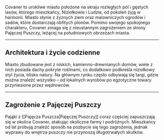 
Covaner to urokliwe miasto położone na skraju rozległych pól i gęstych lasów, którego mieszkańcy, Niziołkowie i Ludzie, od pokoleń żyją w harmonii. Miasto słynie z żyznych ziem oraz malowniczych ogrodów i sadów, które dostarczają obfitych plonów. Pomimo swojego spokojnego charakteru, Covaner zmaga się z nieustannym zagrożeniem ze strony Pajęczej Puszczy, leżącej na południowych obrzeżach miasta.

- - -
## **Architektura i życie codzienne**  

Miasto zbudowane jest z niskich, kamienno-drewnianych domów, wiele z nich posiada dachy pokryte roślinami, co dodatkowo podkreśla niziołkowy styl życia, blisko natury. Na głównym rynku często odbywają się targi, gdzie można znaleźć wszystko – od lokalnych wyrobów po egzotyczne towary przyniesione przez wędrowców.

- - -
## **Zagrożenie z Pajęczej Puszczy**  

Pająki z [[Pajęcza Puszcza|Pajęczej Puszczy]] coraz częściej zapuszczają się w okolice Covaner, atakując okoliczne farmy i podróżnych. Mieszkańcy od lat próbują znaleźć sposób na pozbycie się tego zagrożenia, jednak wyprawy do wnętrza puszczy nie przynoszą długotrwałych skutków.